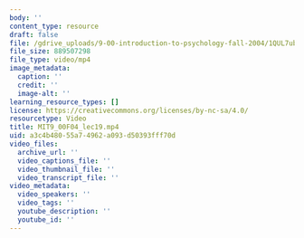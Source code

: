 ```yaml
---
body: ''
content_type: resource
draft: false
file: /gdrive_uploads/9-00-introduction-to-psychology-fall-2004/1QUL7ub2-XED4ne09ufhtirH0BZpZCPKn/mit9_00f04_lec19.mp4
file_size: 889507298
file_type: video/mp4
image_metadata:
  caption: ''
  credit: ''
  image-alt: ''
learning_resource_types: []
license: https://creativecommons.org/licenses/by-nc-sa/4.0/
resourcetype: Video
title: MIT9_00F04_lec19.mp4
uid: a3c4b480-55a7-4962-a093-d50393fff70d
video_files:
  archive_url: ''
  video_captions_file: ''
  video_thumbnail_file: ''
  video_transcript_file: ''
video_metadata:
  video_speakers: ''
  video_tags: ''
  youtube_description: ''
  youtube_id: ''
---
```

